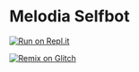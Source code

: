 # Melodia Selfbot
[![Run on Repl.it](https://repl.it/badge/github/ctx-dc/melodia-selfbot)](https://repl.it/github/ctx-dc/melodia-selfbot)

[![Remix on Glitch](https://cdn.glitch.com/2703baf2-b643-4da7-ab91-7ee2a2d00b5b%2Fremix-button.svg)](https://glitch.com/edit/#!/import/github/ctx-dc/melodia-selfbot)
